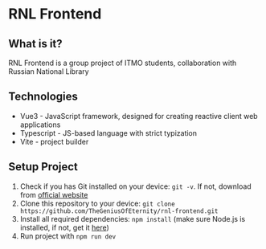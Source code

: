# RNL Frontend
## What is it?
RNL Frontend is a group project of ITMO students, collaboration with Russian National Library

## Technologies
- Vue3 - JavaScript framework, designed for creating reactive client web applications
- Typescript - JS-based language with strict typization
- Vite - project builder

## Setup Project
1. Check if you has Git installed on your device: ``` git -v ```. If not, download from <a href="https://git-scm.com/downloads">official website</a>
2. Clone this repository to your device: ``` git clone https://github.com/TheGeniusOfEternity/rnl-frontend.git ```
3. Install all required dependencies: ``` npm install ``` (make sure Node.js is installed, if not, get it <a href="https://nodejs.org/en/download">here</a>)
4. Run project with ``` npm run dev ```
